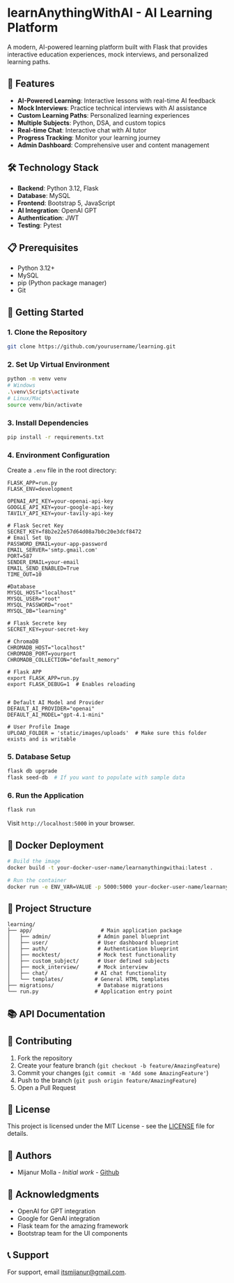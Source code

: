 # learnAnythingWithAI - AI Learning Platform

A modern, AI-powered learning platform built with Flask that provides interactive education experiences, mock interviews, and personalized learning paths.

## 🚀 Features

- **AI-Powered Learning**: Interactive lessons with real-time AI feedback
- **Mock Interviews**: Practice technical interviews with AI assistance
- **Custom Learning Paths**: Personalized learning experiences
- **Multiple Subjects**: Python, DSA, and custom topics
- **Real-time Chat**: Interactive chat with AI tutor
- **Progress Tracking**: Monitor your learning journey
- **Admin Dashboard**: Comprehensive user and content management

## 🛠️ Technology Stack

- **Backend**: Python 3.12, Flask
- **Database**: MySQL
- **Frontend**: Bootstrap 5, JavaScript
- **AI Integration**: OpenAI GPT
- **Authentication**: JWT
- **Testing**: Pytest

## 📋 Prerequisites

- Python 3.12+
- MySQL
- pip (Python package manager)
- Git

## 🚀 Getting Started

### 1. Clone the Repository

```bash
git clone https://github.com/yourusername/learning.git
```

### 2. Set Up Virtual Environment

```bash
python -m venv venv
# Windows
.\venv\Scripts\activate
# Linux/Mac
source venv/bin/activate
```

### 3. Install Dependencies

```bash
pip install -r requirements.txt
```

### 4. Environment Configuration

Create a `.env` file in the root directory:

```env
FLASK_APP=run.py
FLASK_ENV=development

OPENAI_API_KEY=your-openai-api-key
GOOGLE_API_KEY=your-google-api-key
TAVILY_API_KEY=your-tavily-api-key

# Flask Secret Key
SECRET_KEY=f8b2e22e57d64d08a7b0c20e3dcf8472
# Email Set Up
PASSWORD_EMAIL=your-app-password
EMAIL_SERVER='smtp.gmail.com'
PORT=587
SENDER_EMAIL=your-email
EMAIL_SEND_ENABLED=True
TIME_OUT=10

#Database
MYSQL_HOST="localhost"
MYSQL_USER="root"
MYSQL_PASSWORD="root"
MYSQL_DB="learning"

# Flask Secrete key
SECRET_KEY=your-secret-key

# ChromaDB
CHROMADB_HOST="localhost"
CHROMADB_PORT=yourport
CHROMADB_COLLECTION="default_memory"

# Flask APP
export FLASK_APP=run.py
export FLASK_DEBUG=1  # Enables reloading


# Default AI Model and Provider
DEFAULT_AI_PROVIDER="openai"
DEFAULT_AI_MODEL="gpt-4.1-mini"

# User Profile Image
UPLOAD_FOLDER = 'static/images/uploads'  # Make sure this folder exists and is writable

```

### 5. Database Setup

```bash
flask db upgrade
flask seed-db  # If you want to populate with sample data
```

### 6. Run the Application

```bash
flask run
```

Visit `http://localhost:5000` in your browser.

## 🐳 Docker Deployment

```bash
# Build the image
docker build -t your-docker-user-name/learnanythingwithai:latest .

# Run the container
docker run -e ENV_VAR=VALUE -p 5000:5000 your-docker-user-name/learnanythingwithai:latest
```

## 📁 Project Structure

```
learning/
├── app/                      # Main application package
│   ├── admin/               # Admin panel blueprint
│   ├── user/                # User dashboard blueprint
│   ├── auth/                # Authentication blueprint
│   ├── mocktest/            # Mock test functionality
│   ├── custom_subject/      # User defined subjects
│   ├── mock_interview/      # Mock interview
│   ├── chat/               # AI chat functionality
│   └── templates/          # General HTML templates
├── migrations/              # Database migrations
└── run.py                  # Application entry point
```


## 📚 API Documentation


## 🤝 Contributing

1. Fork the repository
2. Create your feature branch (`git checkout -b feature/AmazingFeature`)
3. Commit your changes (`git commit -m 'Add some AmazingFeature'`)
4. Push to the branch (`git push origin feature/AmazingFeature`)
5. Open a Pull Request

## 📄 License

This project is licensed under the MIT License - see the [LICENSE](LICENSE) file for details.

## 👥 Authors

- Mijanur Molla - *Initial work* - [Github](https://github.com/mija9961)

## 🙏 Acknowledgments

- OpenAI for GPT integration
- Google for GenAI integration
- Flask team for the amazing framework
- Bootstrap team for the UI components

## 📞 Support

For support, email itsmijanur@gmail.com.
